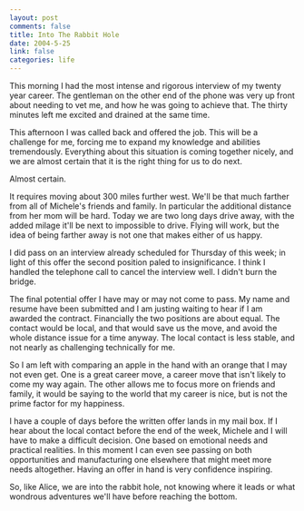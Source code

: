 ```yaml
--- 
layout: post
comments: false
title: Into The Rabbit Hole
date: 2004-5-25
link: false
categories: life
---
```

This morning I had the most intense and rigorous interview of my twenty year career. The gentleman on the other end of the phone was very up front about needing to vet me, and how he was going to achieve that. The thirty minutes left me excited and drained at the same time.

This afternoon I was called back and offered the job. This will be a challenge for me, forcing me to expand my knowledge and abilities tremendously. Everything about this situation is coming together nicely, and we are almost certain that it is the right thing for us to do next.

Almost certain.

It requires moving about 300 miles further west. We'll be that much farther from all of Michele's friends and family. In particular the additional distance from her mom will be hard. Today we are two long days drive away, with the added milage it'll be next to impossible to drive. Flying will work, but the idea of being farther away is not one that makes either of us happy.

I did pass on an interview already scheduled for Thursday of this week; in light of this offer the second position paled to insignificance. I think I handled the telephone call to cancel the interview well. I didn't burn the bridge.

The final potential offer I have may or may not come to pass. My name and resume have been submitted and I am justing waiting to hear if I am awarded the contract. Financially the two positions are about equal. The contact would be local, and that would save us the move, and avoid the whole distance issue for a time anyway. The local contact is less stable, and not nearly as challenging technically for me.

So I am left with comparing an apple in the hand with an orange that I may not even get. One is a great career move, a career move that isn't likely to come my way again. The other allows me to focus more on friends and family, it would be saying to the world that my career is nice, but is not the prime factor for my happiness.

I have a couple of days before the written offer lands in my mail box. If I hear about the local contact before the end of the week, Michele and I will have to make a difficult decision. One based on emotional needs and practical realities. In this moment I can even see passing on both opportunities and manufacturing one elsewhere that might meet more needs altogether. Having an offer in hand is very confidence inspiring.

So, like Alice, we are into the rabbit hole, not knowing where it leads or what wondrous adventures we'll have before reaching the bottom.
